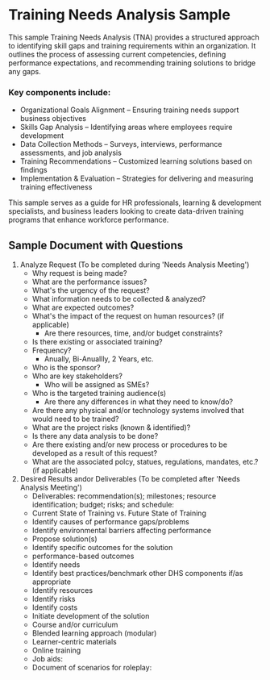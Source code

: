 # Training Needs Analysis Sample

This sample Training Needs Analysis (TNA) provides a structured approach to identifying skill gaps and training requirements within an organization. It outlines the process of assessing current competencies, defining performance expectations, and recommending training solutions to bridge any gaps.

<h3>Key components include:</h3>

- Organizational Goals Alignment – Ensuring training needs support business objectives
- Skills Gap Analysis – Identifying areas where employees require development
- Data Collection Methods – Surveys, interviews, performance assessments, and job analysis
- Training Recommendations – Customized learning solutions based on findings
- Implementation & Evaluation – Strategies for delivering and measuring training effectiveness

This sample serves as a guide for HR professionals, learning & development specialists, and business leaders looking to create data-driven training programs that enhance workforce performance.

<h2>Sample Document with Questions</h2>

1. Analyze Request (To be completed during 'Needs Analysis Meeting')
    - Why request is being made?
    - What are the performance issues?
    - What's the urgency of the request?
    - What information needs to be collected & analyzed?
    - What are expected outcomes?
    - What's the impact of the request on human resources? (if applicable)
      - Are there resources, time, and/or budget constraints?
    - Is there existing or associated training?
    - Frequency?
      - Anually, Bi-Anuallly, 2 Years, etc.
    - Who is the sponsor?
    - Who are key stakeholders?
      - Who will be assigned as SMEs?
    - Who is the targeted training audience(s)
      - Are there any differences in what they need to know/do?
    - Are there any physical and/or technology systems involved that would need to be trained?
    - What are the project risks (known & identified)?
    - Is there any data analysis to be done?
    - Are there existing and/or new process or procedures to be developed as a result of this request?
    - What are the associated polcy, statues, regulations, mandates, etc.? (if applicable)
2. Desired Results andor Deliverables (To be completed after 'Needs Analysis Meeting')
    - Deliverables: recommendation(s); milestones; resource identification; budget; risks; and schedule:
    - Current State of Training vs. Future State of Training
    - Identify causes of performance gaps/problems
    - Identify environmental barriers affecting performance
    - Propose solution(s)
    - Identify specific outcomes for the solution
    - performance-based outcomes
    - Identify needs
    - Identify best practices/benchmark other DHS components if/as appropriate
    - Identify resources
    - Identify risks
    - Identify costs
    - Initiate development of the solution
    - Course and/or curriculum
    - Blended learning approach (modular)
    - Learner-centric materials
    - Online training
    - Job aids:
    - Document of scenarios for roleplay:  
